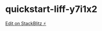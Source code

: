 # quickstart-liff-y7i1x2

[Edit on StackBlitz ⚡️](https://stackblitz.com/edit/quickstart-liff-y7i1x2)